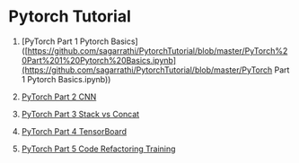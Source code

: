# Pytorch Tutorial

1. [PyTorch Part 1 Pytorch Basics]([https://github.com/sagarrathi/PytorchTutorial/blob/master/PyTorch%20Part%201%20Pytorch%20Basics.ipynb](https://github.com/sagarrathi/PytorchTutorial/blob/master/PyTorch Part 1 Pytorch Basics.ipynb))
2. [PyTorch Part 2 CNN](https://github.com/sagarrathi/PytorchTutorial/blob/master/PyTorch%20Part%202%20CNN.ipynb)
    
    
3. [PyTorch Part 3 Stack vs Concat](https://github.com/sagarrathi/PytorchTutorial/blob/master/PyTorch%20Part%203%20Stack%20vs%20Concat.ipynb)
    
4. [PyTorch Part 4 TensorBoard](https://github.com/sagarrathi/PytorchTutorial/blob/master/PyTorch%20Part%204%20TensorBoard.ipynb)
    
5. [PyTorch Part 5 Code Refactoring Training](https://github.com/sagarrathi/PytorchTutorial/blob/master/PyTorch%20Part%205%20Code%20Refactoring%20Training.ipynb)
    
